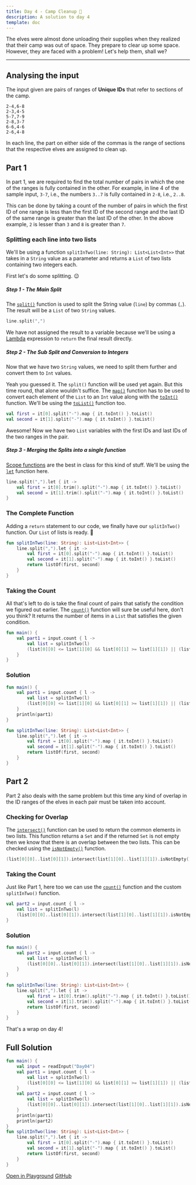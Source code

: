 ```yaml
---
title: Day 4 - Camp Cleanup 🧹
description: A solution to day 4
template: doc
---
```


The elves were almost done unloading their supplies when they realized that their camp was out of space. They prepare to clear up some space. However, they are faced with a problem! Let's help them, shall we?

---

## Analysing the input

The input given are pairs of ranges of **Unique IDs** that refer to sections of the camp.

```
2-4,6-8
2-3,4-5
5-7,7-9
2-8,3-7
6-6,4-6
2-6,4-8
```

In each line, the part on either side of the commas is the range of sections that the respective elves are assigned to clean up.

## Part 1

In part 1, we are required to find the total number of pairs in which the one of the ranges is fully contained in the other. For example, in line 4 of the sample input, `3-7`, i.e., the numbers `3..7` is fully contained in `2-8`, i.e., `2..8`.

This can be done by taking a count of the number of pairs in which the first ID of one range is less than the first ID of the second range and the last ID of the same range is greater than the last ID of the other. In the above example, `2` is lesser than `3` and `8` is greater than `7`. 

### Splitting each line into two lists

We'll be using a function `splitInTwo(line: String): List<List<Int>>` that takes in a `String` value as a parameter and returns a `List` of two lists containing two integers each.

First let's do some splitting. 😉

##### Step 1 - The ***Main*** Split

The [`split()`](https://kotlinlang.org/api/latest/jvm/stdlib/kotlin.text/split.html) function is used to split the String value (`line`) by commas (`,`). The result will be a `List` of two `String` values.

```kotlin
line.split(",")
```

We have not assigned the result to a variable because we'll be using a [Lambda](https://kotlinlang.org/docs/lambdas.html) expression to `return` the final result directly.

##### Step 2 - The ***Sub*** Split and Conversion to Integers

Now that we have two `String` values, we need to split them further and convert them to `Int` values.

Yeah you guessed it. The `split()` function will be used yet again. But this time round, that alone wouldn't suffice. The [`map()`](https://kotlinlang.org/api/latest/jvm/stdlib/kotlin.collections/map.html) function has to be used to convert each element of the `List` to an `Int` value along with the [`toInt()`](https://kotlinlang.org/api/latest/jvm/stdlib/kotlin.text/to-int.html) function. We'll be using the [`toList()`](https://kotlinlang.org/api/latest/jvm/stdlib/kotlin.collections/to-list.html) function too.

```kotlin
val first = it[0].split("-").map { it.toInt() }.toList()
val second = it[1].split("-").map { it.toInt() }.toList()
```

Awesome! Now we have two `List` variables with the first IDs and last IDs of the two ranges in the pair.

##### Step 3 - Merging the ***Splits*** into a single function

[Scope functions](https://kotlinlang.org/docs/scope-functions.html) are the best in class for this kind of stuff. We'll be using the [`let`](https://kotlinlang.org/docs/scope-functions.html#let) function here. 

```kotlin
line.split(",").let { it ->
    val first = it[0].trim().split("-").map { it.toInt() }.toList()
    val second = it[1].trim().split("-").map { it.toInt() }.toList()
}
```

### The Complete Function

Adding a `return` statement to our code, we finally have our `splitInTwo()` function. Our `List` of lists is ready. 🤣

```kotlin
fun splitInTwo(line: String): List<List<Int>> {
    line.split(",").let { it ->
        val first = it[0].split("-").map { it.toInt() }.toList()
        val second = it[1].split("-").map { it.toInt() }.toList()
        return listOf(first, second)
    }
}
```

### Taking the Count

All that's left to do is take the final count of pairs that satisfy the condition we figured out earlier. The [`count()`](https://kotlinlang.org/api/latest/jvm/stdlib/kotlin.collections/count.html) function will sure be useful here, don't you think? It returns the number of items in a `List` that satisfies the given condition.

```kotlin
fun main() {
    val part1 = input.count { l ->
        val list = splitInTwo(l)
        (list[0][0] <= list[1][0] && list[0][1] >= list[1][1]) || (list[0][0] >= list[1][0] && list[0][1] <= list[1][1])
    }
}
```

### Solution

```kotlin
fun main() {
    val part1 = input.count { l ->
        val list = splitInTwo(l)
        (list[0][0] <= list[1][0] && list[0][1] >= list[1][1]) || (list[0][0] >= list[1][0] && list[0][1] <= list[1][1])
    }
    println(part1)
}

fun splitInTwo(line: String): List<List<Int>> {
    line.split(",").let { it ->
        val first = it[0].split("-").map { it.toInt() }.toList()
        val second = it[1].split("-").map { it.toInt() }.toList()
        return listOf(first, second)
    }
}
```

## Part 2

Part 2 also deals with the same problem but this time any kind of overlap in the ID ranges of the elves in each pair must be taken into account.

### Checking for Overlap

The [`intersect()`](https://kotlinlang.org/api/latest/jvm/stdlib/kotlin.collections/intersect.html) function can be used to return the common elements in two lists. This function returns a `Set` and if the returned `Set` is not empty then we know that there is an overlap between the two lists. This can be checked using the [`isNotEmpty()`](https://kotlinlang.org/api/latest/jvm/stdlib/kotlin.collections/is-not-empty.html) function.

```kotlin
(list[0][0]..list[0][1]).intersect(list[1][0]..list[1][1]).isNotEmpty()
```

### Taking the Count

Just like Part 1, here too we can use the [`count()`](https://kotlinlang.org/api/latest/jvm/stdlib/kotlin.collections/count.html) function and the custom `splitInTwo()` function.

```kotlin
val part2 = input.count { l ->
    val list = splitInTwo(l)
    (list[0][0]..list[0][1]).intersect(list[1][0]..list[1][1]).isNotEmpty()
}
```

### Solution

```kotlin
fun main() {
    val part2 = input.count { l ->
        val list = splitInTwo(l)
        (list[0][0]..list[0][1]).intersect(list[1][0]..list[1][1]).isNotEmpty()
    }
}

fun splitInTwo(line: String): List<List<Int>> {
    line.split(",").let { it ->
        val first = it[0].trim().split("-").map { it.toInt() }.toList()
        val second = it[1].trim().split("-").map { it.toInt() }.toList()
        return listOf(first, second)
    }
}
```

That's a wrap on day 4!

## Full Solution

```kotlin
fun main() {
    val input = readInput("Day04")
    val part1 = input.count { l ->
        val list = splitInTwo(l)
        (list[0][0] <= list[1][0] && list[0][1] >= list[1][1]) || (list[0][0] >= list[1][0] && list[0][1] <= list[1][1])
    }
    val part2 = input.count { l ->
        val list = splitInTwo(l)
        (list[0][0]..list[0][1]).intersect(list[1][0]..list[1][1]).isNotEmpty()
    }
    println(part1)
    println(part2)
}
fun splitInTwo(line: String): List<List<Int>> {
    line.split(",").let { it ->
        val first = it[0].split("-").map { it.toInt() }.toList()
        val second = it[1].split("-").map { it.toInt() }.toList()
        return listOf(first, second)
    }
}

```

[Open in Playground](https://pl.kotl.in/uEe_I8GjE) [GitHub](https://github.com/Sasikuttan2163/AoC-2022-Solutions-In-Kotlin/blob/main/src/Day04.kt)